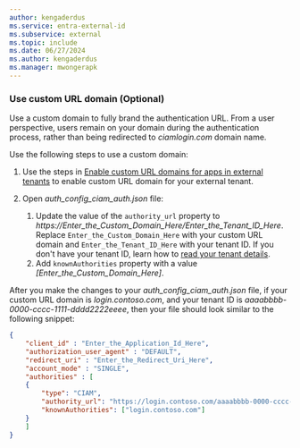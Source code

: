```yaml
---
author: kengaderdus
ms.service: entra-external-id
ms.subservice: external
ms.topic: include
ms.date: 06/27/2024
ms.author: kengaderdus
ms.manager: mwongerapk
---
```


### Use custom URL domain (Optional)

Use a custom domain to fully brand the authentication URL. From a user perspective, users remain on your domain during the authentication process, rather than being redirected to *ciamlogin.com* domain name.

Use the following steps to use a custom domain:

1. Use the steps in [Enable custom URL domains for apps in external tenants](../how-to-custom-url-domain.md) to enable custom URL domain for your external tenant.

1. Open *auth_config_ciam_auth.json* file:
    1. Update the value of the `authority_url` property to *https://Enter_the_Custom_Domain_Here/Enter_the_Tenant_ID_Here*. Replace `Enter_the_Custom_Domain_Here` with your custom URL domain and `Enter_the_Tenant_ID_Here` with your tenant ID. If you don't have your tenant ID, learn how to [read your tenant details](../how-to-create-external-tenant-portal.md#get-the-external-tenant-details). 
    1. Add `knownAuthorities` property with a value *[Enter_the_Custom_Domain_Here]*.
    
After you make the changes to your *auth_config_ciam_auth.json* file, if your custom URL domain is *login.contoso.com*, and your tenant ID is *aaaabbbb-0000-cccc-1111-dddd2222eeee*, then your file should look similar to the following snippet:

```json
{
    "client_id" : "Enter_the_Application_Id_Here",
    "authorization_user_agent" : "DEFAULT",
    "redirect_uri" : "Enter_the_Redirect_Uri_Here",
    "account_mode" : "SINGLE",
    "authorities" : [
    {
        "type": "CIAM",
        "authority_url": "https://login.contoso.com/aaaabbbb-0000-cccc-1111-dddd2222eeee",
        "knownAuthorities": ["login.contoso.com"]
    }
    ]
}
```